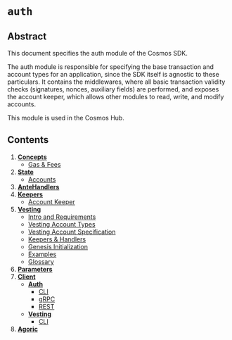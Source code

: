 <!--
order: 0
title: "Auth Overview"
parent:
  title: "auth"
-->

# `auth`

## Abstract

This document specifies the auth module of the Cosmos SDK.

The auth module is responsible for specifying the base transaction and account types
for an application, since the SDK itself is agnostic to these particulars. It contains
the middlewares, where all basic transaction validity checks (signatures, nonces, auxiliary fields)
are performed, and exposes the account keeper, which allows other modules to read, write, and modify accounts.

This module is used in the Cosmos Hub.

## Contents

1. **[Concepts](01_concepts.md)**
   * [Gas & Fees](01_concepts.md#gas-&-fees)
2. **[State](02_state.md)**
   * [Accounts](02_state.md#accounts)
3. **[AnteHandlers](03_antehandlers.md)**
4. **[Keepers](04_keepers.md)**
   * [Account Keeper](04_keepers.md#account-keeper)
5. **[Vesting](05_vesting.md)**
   * [Intro and Requirements](05_vesting.md#intro-and-requirements)
   * [Vesting Account Types](05_vesting.md#vesting-account-types)
   * [Vesting Account Specification](05_vesting.md#vesting-account-specification)
   * [Keepers & Handlers](05_vesting.md#keepers-&-handlers)
   * [Genesis Initialization](05_vesting.md#genesis-initialization)
   * [Examples](05_vesting.md#examples)
   * [Glossary](05_vesting.md#glossary)
6. **[Parameters](06_params.md)**
7. **[Client](07_client.md)**
   * **[Auth](07_client.md#auth)**
      * [CLI](07_client.md#cli)
      * [gRPC](07_client.md#grpc)
      * [REST](07_client.md#rest)
   * **[Vesting](07_client.md#vesting)**
      * [CLI](07_client.md#vesting#cli)
8. **[Agoric](08_agoric.md)**
